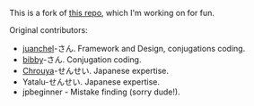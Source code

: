 This is a fork of [this repo](https://github.com/bibby/conjugator), which I'm working on for fun.

Original contributors:
- [juanchel](https://github.com/juanchel)-さん. Framework and Design, conjugations coding.
- [bibby](https://github.com/bibby)-さん. Conjugation coding.
- [Chrouya](https://github.com/Chrouya)-せんせい. Japanese expertise.
- Yatalu-せんせい. Japanese expertise.
- jpbeginner - Mistake finding (sorry dude!).
